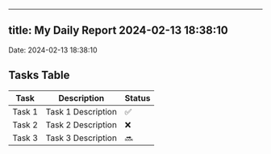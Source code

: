 
---
title: My Daily Report 2024-02-13 18:38:10
---

Date: 2024-02-13 18:38:10

## Tasks Table

| Task | Description | Status |
|------|-------------|--------|
| Task 1 | Task 1 Description | ✅ |
| Task 2 | Task 2 Description | ❌ |
| Task 3 | Task 3 Description | 🔜 |
